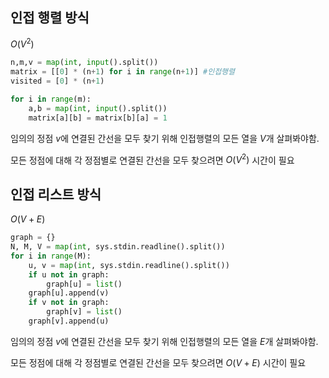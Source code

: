 ## 인접 행렬 방식

$O(V^2)$

```python
n,m,v = map(int, input().split())
matrix = [[0] * (n+1) for i in range(n+1)] #인접행렬
visited = [0] * (n+1)

for i in range(m):
    a,b = map(int, input().split())
    matrix[a][b] = matrix[b][a] = 1
```

임의의 정점 $v$에 연결된 간선을 모두 찾기 위해 인접행렬의 모든 열을 $V$개 살펴봐야함.

모든 정점에 대해 각 정점별로 연결된 간선을 모두 찾으려면
$O(V^2)$ 시간이 필요

## 인접 리스트 방식

$O(V+E)$

```python
graph = {}
N, M, V = map(int, sys.stdin.readline().split())
for i in range(M):
    u, v = map(int, sys.stdin.readline().split())
    if u not in graph:
        graph[u] = list()
    graph[u].append(v)
    if v not in graph:
        graph[v] = list()
    graph[v].append(u)
```

임의의 정점 $v$에 연결된 간선을 모두 찾기 위해 인접행렬의 모든 열을 $E$개 살펴봐야함.

모든 정점에 대해 각 정점별로 연결된 간선을 모두 찾으려면
$O(V+E)$ 시간이 필요
